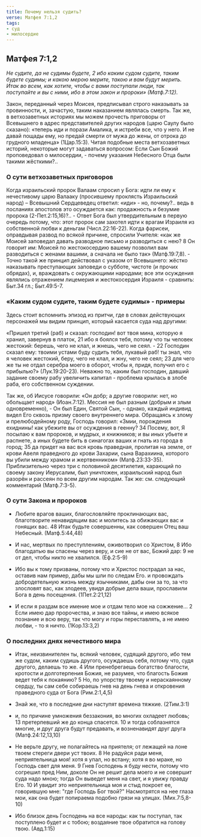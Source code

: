 ```yaml
---
title: Почему нельзя судить?
verse: Матфея 7:1,2
tags: 
- суд
- милосердие
---
```


## Матфея 7:1,2

*Не судите, да не судимы будете, 2 ибо каким судом судите, таким будете судимы; и какою мерою мерите, такою и вам будут мерить.  Итак во всем, как хотите, чтобы с вами поступали люди, так поступайте и вы с ними, ибо в этом закон и пророки» (Матф.7:12).*

Закон, переданный через Моисея, предписывал строго наказывать за провинности, и, зачастую, таким наказанием являлась смерть. Так же, в ветхозаветных историях мы можем прочесть приговоры от Всевышнего в адрес представителей других народов (царю Саулу было сказано): «теперь иди и порази Амалика, и истреби все, что у него. И не давай пощады ему, но предай смерти от мужа до жены, от отрока до грудного младенца» (1Цар.15:3). Читая подобные места ветхозаветных историй, некоторые могут задаваться вопросом: Если Сын Божий проповедовал о милосердии, - почему указания Небесного Отца были такими жёсткими?.. 

### О сути ветхозаветных приговоров 

Когда израильский пророк Валаам спросил у Бога: идти ли ему к нечестивому царю Валааку (просившему проклясть Израильский народ) – Всевышний Сердцеведец ответил: «иди» - но, почему?.. ведь в посланиях апостолов это осуждается как: продажность и безумие пророка (2-Пет.2:15,16)?.. - Ответ Бога был утвердительным в первую очередь потому, что: этот пророк сам захотел идти к врагам Израиля из собственной любви к деньгам (Числ.22:16-22). 
Когда фарисеи, оправдывая развод по всякой причине, спросили Учителя: «как же Моисей заповедал давать разводное письмо и разводиться с нею? 8 Он говорит им: Моисей по жестокосердию вашему позволил вам разводиться с женами вашими, а сначала не было так» (Матф.19:7,8). - Точно такой же принцип действовал с указом от Всевышнего: жёстко наказывать преступающих заповеди о субботе, чистоте (и прочих обрядах), и, враждовать с окружающими народами; все эти осуждения являлись отражением лицемерия и жестокосердия Израиля - сравнить: Быт.34 гл.; Быт.49:5-7. 

### «Каким судом судите, таким будете судимы» - примеры

Здесь стоит вспомнить эпизод из притчи, где в словах действующих персонажей мы видим принцип, который касается суда над другими:

«Пришел третий (раб) и сказал: господин! вот твоя мина, которую я хранил, завернув в платок, 21 ибо я боялся тебя, потому что ты человек жестокий: берешь, чего не клал, и жнешь, чего не сеял. - 22 Господин сказал ему: твоими устами буду судить тебя, лукавый раб! ты знал, что я человек жестокий, беру, чего не клал, и жну, чего не сеял; 23 для чего же ты не отдал серебра моего в оборот, чтобы я, придя, получил его с прибылью?» (Лук.19:20-23). Неважно то, каким был господин, давший задание своему рабу увеличить капитал - проблема крылась в злобе раба, его собственном суждении. 

Так же, об Иисусе говорили: «Он добр; а другие говорили: нет, но обольщает народ» (Иоан.7:12). Мессия не был разным (добрым и злым одновременно), - Он был Един, Святой Сын, - однако, каждый индивид видел Его сквозь призму своего внутреннего мира. Обращаясь к злому и прелюбодейному роду, Господь говорил: «Змии, порождения ехиднины! как убежите вы от осуждения в геенну? 34 Посему, вот, Я посылаю к вам пророков, и мудрых, и книжников; и вы иных убьете и распнете, а иных будете бить в синагогах ваших и гнать из города в город; 35 да придет на вас вся кровь праведная, пролитая на земле, от крови Авеля праведного до крови Захарии, сына Варахиина, которого вы убили между храмом и жертвенником» (Матф.23:33-35). Приблизительно через три с половиной десятилетия, карающий по своему закону Иерусалим, был уничтожен, израильский народ был разорён и рассеян по всем другим народам.  Так же: см. следующий комментарий (Матф.7:3-5). 

### О сути Закона и пророков

- Любите врагов ваших, благословляйте проклинающих вас, благотворите ненавидящим вас и молитесь за обижающих вас и гонящих вас. 48 Итак будьте совершенны, как совершен Отец ваш Небесный. (Матф.5:44,48)

- И нас, мертвых по преступлениям, оживотворил со Христом, 8 Ибо благодатью вы спасены через веру, и сие не от вас, Божий дар: 9 не от дел, чтобы никто не хвалился. (Еф.2:5-9)

- Ибо вы к тому призваны, потому что и Христос пострадал за нас, оставив нам пример, дабы мы шли по следам Его. и провождать добродетельную жизнь между язычниками, дабы они за то, за что злословят вас, как злодеев, увидя добрые дела ваши, прославили Бога в день посещения. (1Пет.2:21,12)

- И если я раздам все имение мое и отдам тело мое на сожжение… 2 Если имею дар пророчества, и знаю все тайны, и имею всякое познание и всю веру, так что могу и горы переставлять, а не имею любви, - то я ничто. (1Кор.13:3,2)

### О последних днях нечестивого мира

- Итак, неизвинителен ты, всякий человек, судящий другого, ибо тем же судом, каким судишь другого, осуждаешь себя, потому что, судя другого, делаешь то же. 4 Или пренебрегаешь богатство благости, кротости и долготерпения Божия, не разумея, что благость Божия ведет тебя к покаянию? 5 Но, по упорству твоему и нераскаянному сердцу, ты сам себе собираешь гнев на день гнева и откровения праведного суда от Бога (Рим.2:1,4,5) 

- Знай же, что в последние дни наступят времена тяжкие. (2Тим.3:1)
- и, по причине умножения беззакония, во многих охладеет любовь; 13 претерпевший же до конца спасется. 10 и тогда соблазнятся многие, и друг друга будут предавать, и возненавидят друг друга (Матф.24:12,13,10)
- Не верьте другу, не полагайтесь на приятеля; от лежащей на лоне твоем стереги двери уст твоих. 8 Не радуйся ради меня, неприятельница моя! хотя я упал, но встану; хотя я во мраке, но Господь свет для меня. 9 Гнев Господень я буду нести, потому что согрешил пред Ним, доколе Он не решит дела моего и не совершит суда надо мною; тогда Он выведет меня на свет, и я увижу правду Его. 10 И увидит это неприятельница моя и стыд покроет ее, говорившую мне: "где Господь Бог твой?" Насмотрятся на нее глаза мои, как она будет попираема подобно грязи на улицах. (Мих.7:5,8-10)
- Ибо близок день Господень на все народы: как ты поступал, так поступлено будет и с тобою; воздаяние твое обратится на голову твою. (Авд.1:15)